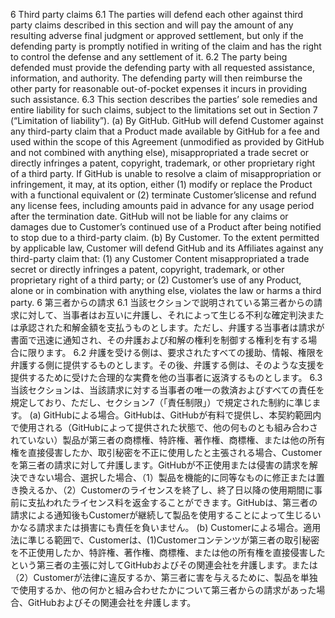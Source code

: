 6 Third party claims
6.1 The parties will defend each other against third party claims described in this section and will pay the
amount of any resulting adverse final judgment or approved settlement, but only if the defending party
is promptly notified in writing of the claim and has the right to control the defense and any settlement
of it.
6.2 The party being defended must provide the defending party with all requested assistance, information,
and authority. The defending party will then reimburse the other party for reasonable out-of-pocket
expenses it incurs in providing such assistance.
6.3 This section describes the parties’ sole remedies and entire liability for such claims, subject to the
limitations set out in Section 7 (“Limitation of liability”).
(a) By GitHub. GitHub will defend Customer against any third-party claim that a Product made
available by GitHub for a fee and used within the scope of this Agreement (unmodified as provided
by GitHub and not combined with anything else), misappropriated a trade secret or directly
infringes a patent, copyright, trademark, or other proprietary right of a third party. If GitHub is
unable to resolve a claim of misappropriation or infringement, it may, at its option, either (1)
modify or replace the Product with a functional equivalent or (2) terminate Customer’slicense and
refund any license fees, including amounts paid in advance for any usage period after the
termination date. GitHub will not be liable for any claims or damages due to Customer’s continued
use of a Product after being notified to stop due to a third-party claim.
(b) By Customer. To the extent permitted by applicable law, Customer will defend GitHub and its
Affiliates against any third-party claim that: (1) any Customer Content misappropriated a trade
secret or directly infringes a patent, copyright, trademark, or other proprietary right of a third
party; or (2) Customer’s use of any Product, alone or in combination with anything else, violates
the law or harms a third party.
6 第三者からの請求
6.1 当該セクションで説明されている第三者からの請求に対して、当事者はお互いに弁護し、それによって生じる不利な確定判決または承認された和解金額を支払うものとします。ただし、弁護する当事者は請求が書面で迅速に通知され、その弁護および和解の権利を制御する権利を有する場合に限ります。
6.2 弁護を受ける側は、要求されたすべての援助、情報、権限を弁護する側に提供するものとします。その後、弁護する側は、そのような支援を提供するために受けた合理的な実費を他の当事者に返済するものとします。
6.3 当該セクションは、当該請求に対する当事者の唯一の救済およびすべての責任を規定しており、ただし、セクション7（「責任制限」）で規定された制約に準じます。
(a) GitHubによる場合。GitHubは、GitHubが有料で提供し、本契約範囲内で使用される（GitHubによって提供された状態で、他の何ものとも組み合わされていない）製品が第三者の商標権、特許権、著作権、商標権、または他の所有権を直接侵害したか、取引秘密を不正に使用したと主張される場合、Customerを第三者の請求に対して弁護します。GitHubが不正使用または侵害の請求を解決できない場合、選択した場合、（1）製品を機能的に同等なものに修正または置き換えるか、（2）Customerのライセンスを終了し、終了日以降の使用期間に事前に支払われたライセンス料を返金することができます。GitHubは、第三者の請求による通知後もCustomerが継続して製品を使用することによって生じるいかなる請求または損害にも責任を負いません。
(b) Customerによる場合。適用法に準じる範囲で、Customerは、(1)Customerコンテンツが第三者の取引秘密を不正使用したか、特許権、著作権、商標権、または他の所有権を直接侵害したという第三者の主張に対してGitHubおよびその関連会社を弁護します。または（2）Customerが法律に違反するか、第三者に害を与えるために、製品を単独で使用するか、他の何かと組み合わせたかについて第三者からの請求があった場合、GitHubおよびその関連会社を弁護します。